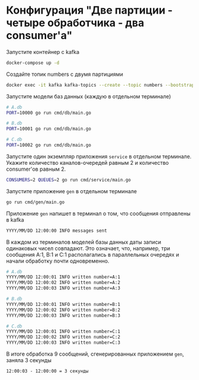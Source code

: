 # Конфигурация "Две партиции - четыре обработчика - два consumer'а"

Запустите контейнер с kafka

``` sh
docker-compose up -d
```

Создайте топик numbers с двумя партициями

``` sh
docker exec -it kafka kafka-topics --create --topic numbers --bootstrap-server localhost:9092 --partitions 2
```

Запустите модели баз данных (каждую в отдельном терминале)

``` sh
# A.db
PORT=10000 go run cmd/db/main.go
```

``` sh
# B.db
PORT=10001 go run cmd/db/main.go
```

``` sh
# C.db
PORT=10002 go run cmd/db/main.go
```

Запустите один экземпляр приложения `service` в отдельном терминале. Укажите количество каналов-очередей равным 2 и количество consumer'ов равным 2.

``` sh
CONSUMERS=2 QUEUES=2 go run cmd/service/main.go
```

Запустите приложение `gen` в отдельном терминале

``` sh
go run cmd/gen/main.go
```

Приложение `gen` напишет в терминал о том, что сообщения отправлены в kafka

``` sh
YYYY/MM/DD 12:00:00 INFO messages sent
```

В каждом из терминалов моделей базы данных даты записи одинаковых чисел совпадают. Это означает, что, например, три сообщения A:1, B:1 и C:1 располагались в параллельных очередях и начали обработку почти одновременно.


``` sh
# A.db
YYYY/MM/DD 12:00:01 INFO written number=A:1
YYYY/MM/DD 12:00:02 INFO written number=A:2
YYYY/MM/DD 12:00:03 INFO written number=A:3
```

``` sh
# B.db
YYYY/MM/DD 12:00:01 INFO written number=B:1
YYYY/MM/DD 12:00:02 INFO written number=B:2
YYYY/MM/DD 12:00:03 INFO written number=B:3
```

``` sh
# C.db
YYYY/MM/DD 12:00:01 INFO written number=C:1
YYYY/MM/DD 12:00:02 INFO written number=C:2
YYYY/MM/DD 12:00:03 INFO written number=C:3
```

В итоге обработка 9 сообщений, сгенерированных приложением `gen`, заняла 3 секунды

``` txt
12:00:03 - 12:00:00 = 3 секунды
```
